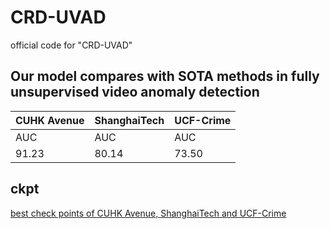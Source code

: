 # CRD-UVAD
official code for "CRD-UVAD"
## Our model compares with SOTA methods in fully unsupervised video anomaly detection
CUHK Avenue|ShanghaiTech|UCF-Crime
---|---|---
AUC|AUC|AUC
91.23|80.14|73.50

## ckpt
[best check points of CUHK Avenue, ShanghaiTech and UCF-Crime](https://1drv.ms/f/s!ArV0T_2gPwr6g0wZTNMCZJLTRoKv?e=VmiU5S)


